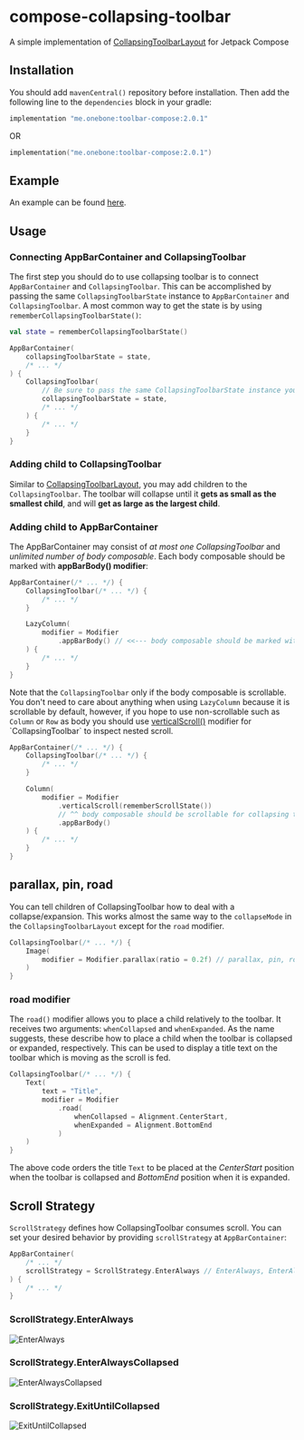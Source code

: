 # compose-collapsing-toolbar
A simple implementation of [CollapsingToolbarLayout](https://developer.android.com/reference/com/google/android/material/appbar/CollapsingToolbarLayout) for Jetpack Compose

## Installation
You should add `mavenCentral()` repository before installation. Then add the following line to the `dependencies` block in your gradle:

```gradle
implementation "me.onebone:toolbar-compose:2.0.1"
```
OR
```kotlin
implementation("me.onebone:toolbar-compose:2.0.1")
```

## Example
An example can be found [here](app/src/main).

## Usage
### Connecting AppBarContainer and CollapsingToolbar
The first step you should do to use collapsing toolbar is to connect `AppBarContainer` and `CollapsingToolbar`. This can be accomplished by passing the same `CollapsingToolbarState` instance to `AppBarContainer` and `CollapsingToolbar`.
A most common way to get the state is by using `rememberCollapsingToolbarState()`:
```kotlin
val state = rememberCollapsingToolbarState()

AppBarContainer(
    collapsingToolbarState = state,
    /* ... */
) {
    CollapsingToolbar(
        // Be sure to pass the same CollapsingToolbarState instance you passed to AppBarContainer
        collapsingToolbarState = state,
        /* ... */
    ) {
        /* ... */
    }
}
```

### Adding child to CollapsingToolbar
Similar to [CollapsingToolbarLayout](https://developer.android.com/reference/com/google/android/material/appbar/CollapsingToolbarLayout), you may add children to the `CollapsingToolbar`. The toolbar will collapse until it **gets as small as the smallest child**, and will **get as large as the largest child**.

### Adding child to AppBarContainer
The AppBarContainer may consist of _at most one CollapsingToolbar_ and _unlimited number of body composable_. Each body composable should be marked with **appBarBody() modifier**:

```kotlin
AppBarContainer(/* ... */) {
    CollapsingToolbar(/* ... */) {
        /* ... */
    }

    LazyColumn(
        modifier = Modifier
            .appBarBody() // <<--- body composable should be marked with `appBarBody()` modifier 
    ) {
        /* ... */
    }
}
```

Note that the `CollapsingToolbar` only if the body composable is scrollable. You don't need to care about anything when using `LazyColumn` because it is scrollable by default, however, if you hope to use non-scrollable such as `Column` or `Row` as body you should use [verticalScroll()](https://developer.android.com/reference/kotlin/androidx/compose/foundation/package-summary#(androidx.compose.ui.Modifier).verticalScroll(androidx.compose.foundation.ScrollState,kotlin.Boolean,androidx.compose.foundation.gestures.FlingBehavior,kotlin.Boolean)) modifier for `CollapsingToolbar` to inspect nested scroll.
```kotlin
AppBarContainer(/* ... */) {
    CollapsingToolbar(/* ... */) {
        /* ... */
    }

    Column(
        modifier = Modifier
            .verticalScroll(rememberScrollState())
            // ^^ body composable should be scrollable for collapsing toolbar to play with nested scroll
            .appBarBody()
    ) {
        /* ... */
    }
}
```


## parallax, pin, road
You can tell children of CollapsingToolbar how to deal with a collapse/expansion. This works almost the same way to the `collapseMode` in the `CollapsingToolbarLayout` except for the `road` modifier.

```kotlin
CollapsingToolbar(/* ... */) {
    Image(
        modifier = Modifier.parallax(ratio = 0.2f) // parallax, pin, road are available
    )
}
```

### road modifier
The `road()` modifier allows you to place a child relatively to the toolbar. It receives two arguments: `whenCollapsed` and `whenExpanded`. As the name suggests, these describe how to place a child when the toolbar is collapsed or expanded, respectively.
This can be used to display a title text on the toolbar which is moving as the scroll is fed.
```kotlin
CollapsingToolbar(/* ... */) {
	Text(
        text = "Title",
        modifier = Modifier
            .road(
                whenCollapsed = Alignment.CenterStart,
                whenExpanded = Alignment.BottomEnd
            )
	)
}
```
The above code orders the title `Text` to be placed at the _CenterStart_ position when the toolbar is collapsed and _BottomEnd_ position when it is expanded. 


## Scroll Strategy
`ScrollStrategy` defines how CollapsingToolbar consumes scroll. You can set your desired behavior by providing `scrollStrategy` at `AppBarContainer`:

```kotlin
AppBarContainer(
    /* ... */
    scrollStrategy = ScrollStrategy.EnterAlways // EnterAlways, EnterAlwaysCollapsed, ExitUntilCollapsed are available
) {
    /* ... */
}
```


### ScrollStrategy.EnterAlways
![EnterAlways](img/enter-always.gif)

### ScrollStrategy.EnterAlwaysCollapsed
![EnterAlwaysCollapsed](img/enter-always-collapsed.gif)

### ScrollStrategy.ExitUntilCollapsed
![ExitUntilCollapsed](img/exit-until-collapsed.gif)
